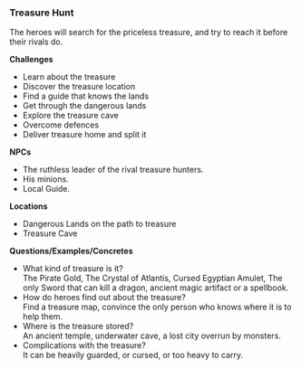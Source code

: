 ### Treasure Hunt
The heroes will search for the priceless treasure, and try to reach it before their rivals do.

**Challenges**
- Learn about the treasure
- Discover the treasure location
- Find a guide that knows the lands
- Get through the dangerous lands
- Explore the treasure cave
- Overcome defences
- Deliver treasure home and split it

**NPCs**
- The ruthless leader of the rival treasure hunters.
- His minions.
- Local Guide.

**Locations**
- Dangerous Lands on the path to treasure
- Treasure Cave

<div class="column-break"></div>

**Questions/Examples/Concretes**
- What kind of treasure is it?  
The Pirate Gold, The Crystal of Atlantis, Cursed Egyptian Amulet, The only Sword that can kill a dragon, ancient magic artifact or a spellbook.
- How do heroes find out about the treasure?  
Find a treasure map, convince the only person who knows where it is to help them.
- Where is the treasure stored?  
An ancient temple, underwater cave, a lost city overrun by monsters.
- Complications with the treasure?  
It can be heavily guarded, or cursed, or too heavy to carry.
